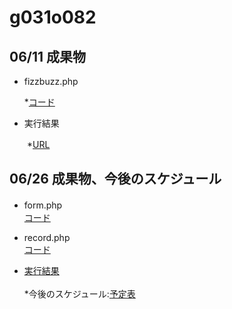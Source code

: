 # g031o082
## 06/11 成果物
   * fizzbuzz.php
   
      *[コード](https://github.com/shimoyashikikeisuke/g031o082)
  
  * 実行結果
  
   　　*[URL](http://153.126.169.140/g031o082/fizzbuzz.php)
## 06/26 成果物、今後のスケジュール
 * form.php
    　　 <br> [コード](https://github.com/shimoyashikikeisuke/g031o082/commit/eb9f0b251b055fdf6e42ddbcdbde5c3a577f7c00)
 * record.php
        <br> [コード](https://github.com/shimoyashikikeisuke/g031o082/commit/00df6e76beb31faf2ed134d4b92bd5168f7e6605)
        
 * [実行結果](http://153.126.169.140/g031o082/form.php)<br><br>
      *今後のスケジュール:[予定表](https://docs.google.com/spreadsheets/d/1oaDUkXyXgdYXW0ead--u82nJM4Y-f4AieBiOmTOEGUw/edit#gid=974404098)
